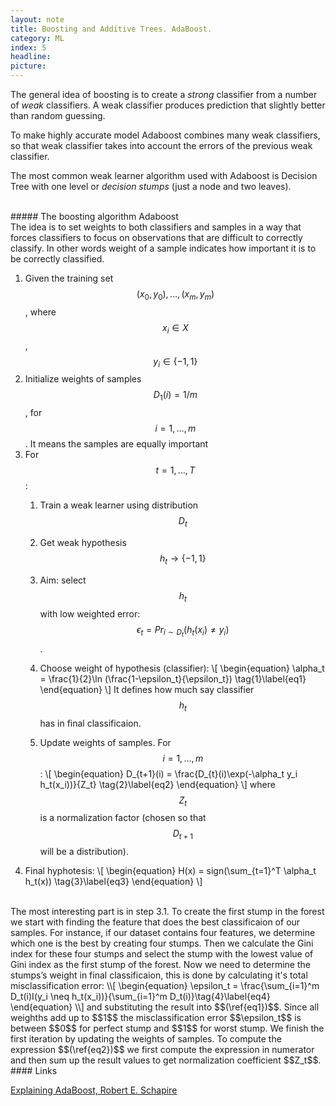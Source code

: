 ```yaml
---
layout: note
title: Boosting and Additive Trees. AdaBoost.
category: ML
index: 5
headline:
picture:
---
```


The general idea of boosting is to create a _strong_ classifier from a number of 
_weak_ classifiers. A weak classifier produces prediction that slightly better than random
guessing.

To make highly accurate model Adaboost combines many weak classifiers, so that 
weak classifier takes into account the errors of the previous weak classifier.

The most common weak learner algorithm used with Adaboost is Decision Tree with one level or
_decision stumps_ (just a node and two leaves).

<br>
##### The boosting algorithm Adaboost
<br>
The idea is to set weights to both classifiers and samples in a way that forces classifiers 
to focus on observations that are difficult to correctly classify. In other words weight of
a sample indicates how important it is to be correctly classified.

1. Given the training set $$(x_0, y_0),\dots, (x_m, y_m)$$, where $$x_i \in X$$, $$y_i \in \{-1, 1\}$$
2. Initialize weights of samples $$D_1(i) = 1/m$$, for $$i=1,\dots, m$$. It means the samples are equally
important
3. For $$t=1,\dots, T$$:
    1. Train a weak learner using distribution $$D_t$$
    2. Get weak hypothesis $$h_t \rightarrow \{-1, 1\}$$
    3. Aim: select $$h_t$$ with low weighted error: $$\epsilon_t = Pr_{i\sim D_t}(h_t(x_i) \neq y_i)$$.

    4. Choose weight of hypothesis (classifier):
    \\[
    \begin{equation}
    \alpha_t = \frac{1}{2}\ln (\frac{1-\epsilon_t}{\epsilon_t}) \tag{1}\label{eq1}
    \end{equation}
    \\]
    It defines how much say classifier $$h_t$$ has in final classificaion.

    5. Update weights of samples. For $$i=1,\dots, m$$:
    \\[
    \begin{equation}
    D_{t+1}(i) = \frac{D_{t}(i)\exp(-\alpha_t y_i h_t(x_i))}{Z_t} \tag{2}\label{eq2}
    \end{equation}
    \\]
where $$Z_t$$ is a normalization factor (chosen so that $$D_{t+1}$$ will be a distribution).
4. Final hyphotesis:
\\[
\begin{equation}
H(x) = sign(\sum_{t=1}^T \alpha_t h_t(x)) \tag{3}\label{eq3}
\end{equation}
\\]

<br>
The most interesting part is in step 3.1. To create the first stump in the forest
we start with finding the feature that does the best classificaion of our samples.
For instance, if our dataset contains four features, we determine which one 
is the best by creating four stumps. Then we calculate the Gini index for these
four stumps and select the stump with the lowest value of Gini index as the first
stump of the forest.
Now we need to determine the stumps’s weight in final classificaion, this is done by calculating
it's total misclassification error:
\\[
\begin{equation}
\epsilon_t = \frac{\sum_{i=1}^m D_t(i)I(y_i \neq h_t(x_i))}{\sum_{i=1}^m D_t(i)}\tag{4}\label{eq4}
\end{equation}
\\]
and substituting the result into $$(\ref{eq1})$$.
Since all weighths add up to $$1$$ the misclassification error $$\epsilon_t$$ is between $$0$$ for perfect stump
and $$1$$ for worst stump. We finish the first iteration by updating the weights of samples. To compute the expression 
$$(\ref{eq2})$$ we first compute the expression in numerator and then sum up the result values to get normalization 
coefficient $$Z_t$$.




<br>
#### Links

[Explaining AdaBoost, Robert E. Schapire](http://rob.schapire.net/papers/explaining-adaboost.pdf)